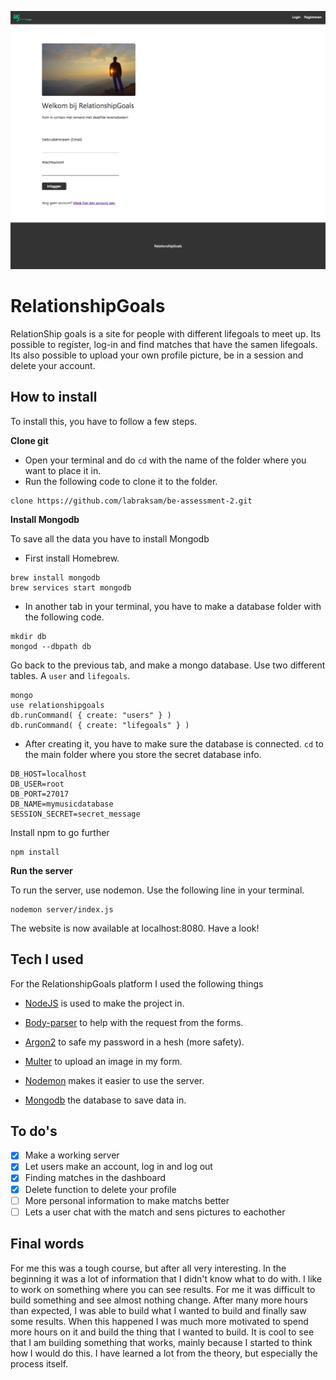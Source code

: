 ![alt text](https://github.com/labraksam/assessment-2.md/blob/master/screenshot.png "RelationshipGoals")


# RelationshipGoals
RelationShip goals is a site for people with different lifegoals to meet up. Its possible to register, log-in and find matches that have the samen lifegoals. Its also possible to upload your own profile picture, be in a session and delete your account.

## How to install
To install this, you have to follow a few steps.

**Clone git**

* Open your terminal and do ```cd``` with the name of the folder where you want to place it in.
* Run the following code to clone it to the folder.

```
clone https://github.com/labraksam/be-assessment-2.git
```

**Install Mongodb**

To save all the data you have to install Mongodb

* First install Homebrew.

```
brew install mongodb
brew services start mongodb
```

* In another tab in your terminal, you have to make a database folder with the following code.

```
mkdir db
mongod --dbpath db
```

Go back to the previous tab, and make a mongo database. Use two different tables. A ```user``` and ```lifegoals```.
```
mongo
use relationshipgoals
db.runCommand( { create: "users" } )
db.runCommand( { create: "lifegoals" } )
```

* After creating it, you have to make sure the database is connected. ```cd``` to the main folder where you store the secret database info.
```
DB_HOST=localhost
DB_USER=root
DB_PORT=27017
DB_NAME=mymusicdatabase
SESSION_SECRET=secret_message
```

Install npm to go further

```
npm install
```

**Run the server**

To run the server, use nodemon. Use the following line in your terminal.
```
nodemon server/index.js
```
The website is now available at localhost:8080. Have a look!

## Tech I used
For the RelationshipGoals platform I used the following things

* [NodeJS](https://nodejs.org/en/) is used to make the project in.

* [Body-parser](https://www.npmjs.com/package/body-parser) to help with the request from the forms.

* [Argon2](https://www.npmjs.com/package/argon2) to safe my password in a hesh (more safety).

* [Multer](https://www.npmjs.com/package/multer) to upload an image in my form.

* [Nodemon](https://github.com/remy/nodemon) makes it easier to use the server.

* [Mongodb](https://www.mongodb.com/) the database to save data in.

## To do's
- [x] Make a working server
- [x] Let users make an account, log in and log out
- [x] Finding matches in the dashboard
- [x] Delete function to delete your profile
- [ ] More personal information to make matchs better
- [ ] Lets a user chat with the match and sens pictures to eachother

## Final words
For me this was a tough course, but after all very interesting. In the beginning it was a lot of information that I didn't know what to do with. I like to work on something where you can see results. For me it was difficult to build something and see almost nothing change. After many more hours than expected, I was able to build what I wanted to build and finally saw some results. When this happened I was much more motivated to spend more hours on it and build the thing that I wanted to build. It is cool to see that I am building something that works, mainly because I started to think how I would do this. I have learned a lot from the theory, but especially the process itself.
